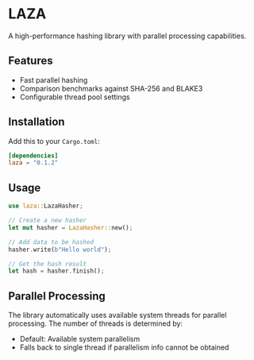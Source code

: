 # LAZA

A high-performance hashing library with parallel processing capabilities.

## Features
- Fast parallel hashing
- Comparison benchmarks against SHA-256 and BLAKE3
- Configurable thread pool settings

## Installation

Add this to your `Cargo.toml`:

```toml 
[dependencies]
laza = "0.1.2"
```

## Usage

```rust
use laza::LazaHasher;

// Create a new hasher
let mut hasher = LazaHasher::new();

// Add data to be hashed
hasher.write(b"Hello world");

// Get the hash result
let hash = hasher.finish();
```

## Parallel Processing
The library automatically uses available system threads for parallel processing. The number of threads is determined by:

- Default: Available system parallelism
- Falls back to single thread if parallelism info cannot be obtained